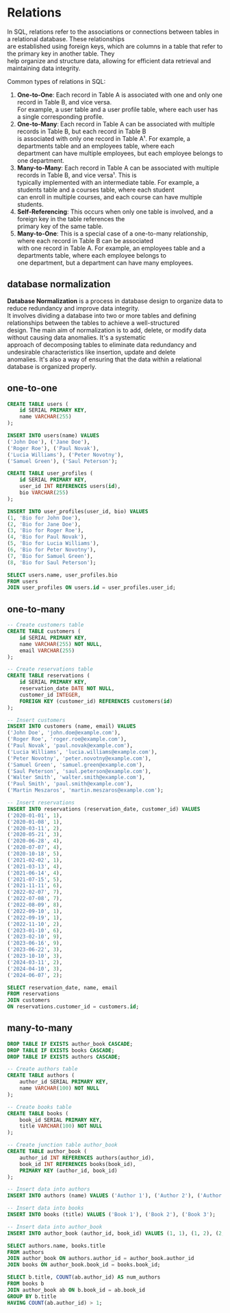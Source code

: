 # Relations

In SQL, relations refer to the associations or connections between tables in a relational database. These relationships  
are established using foreign keys, which are columns in a table that refer to the primary key in another table. They   
help organize and structure data, allowing for efficient data retrieval and maintaining data integrity.

Common types of relations in SQL:

1. **One-to-One**: Each record in Table A is associated with one and only one record in Table B, and vice versa.  
   For example, a user table and a user profile table, where each user has a single corresponding profile.  
3. **One-to-Many**: Each record in Table A can be associated with multiple records in Table B, but each record in Table B  
   is associated with only one record in Table A¹. For example, a departments table and an employees table, where each  
   department can have multiple employees, but each employee belongs to one department.  
5. **Many-to-Many**: Each record in Table A can be associated with multiple records in Table B, and vice versa¹. This is  
   typically implemented with an intermediate table. For example, a students table and a courses table, where each student  
   can enroll in multiple courses, and each course can have multiple students.  
8. **Self-Referencing**: This occurs when only one table is involved, and a foreign key in the table references the  
   primary key of the same table.
10. **Many-to-One**: This is a special case of a one-to-many relationship, where each record in Table B can be associated  
    with one record in Table A. For example, an employees table and a departments table, where each employee belongs to  
    one department, but a department can have many employees.

## database normalization

**Database Normalization** is a process in database design to organize data to reduce redundancy and improve data integrity.  
It involves dividing a database into two or more tables and defining relationships between the tables to achieve a well-structured   
design. The main aim of normalization is to add, delete, or modify data without causing data anomalies. It's a systematic  
approach of decomposing tables to eliminate data redundancy and undesirable characteristics like insertion, update and delete  
anomalies. It's also a way of ensuring that the data within a relational database is organized properly.  

## one-to-one

```SQL
CREATE TABLE users (
    id SERIAL PRIMARY KEY,
    name VARCHAR(255)
);

INSERT INTO users(name) VALUES 
('John Doe'), ('Jane Doe'), 
('Roger Roe'), ('Paul Novak'),
('Lucia Williams'), ('Peter Novotny'),
('Samuel Green'), ('Saul Peterson');

CREATE TABLE user_profiles (
    id SERIAL PRIMARY KEY,
    user_id INT REFERENCES users(id),
    bio VARCHAR(255)
);

INSERT INTO user_profiles(user_id, bio) VALUES 
(1, 'Bio for John Doe'), 
(2, 'Bio for Jane Doe'),
(3, 'Bio for Roger Roe'),
(4, 'Bio for Paul Novak'),
(5, 'Bio for Lucia Williams'),
(6, 'Bio for Peter Novotny'),
(7, 'Bio for Samuel Green'),
(8, 'Bio for Saul Peterson');
```

```SQL
SELECT users.name, user_profiles.bio
FROM users
JOIN user_profiles ON users.id = user_profiles.user_id;
```



## one-to-many

```SQL
-- Create customers table
CREATE TABLE customers (
    id SERIAL PRIMARY KEY,
    name VARCHAR(255) NOT NULL,
    email VARCHAR(255)
);

-- Create reservations table
CREATE TABLE reservations (
    id SERIAL PRIMARY KEY,
    reservation_date DATE NOT NULL,
    customer_id INTEGER,
    FOREIGN KEY (customer_id) REFERENCES customers(id)
);

-- Insert customers
INSERT INTO customers (name, email) VALUES 
('John Doe', 'john.doe@example.com'),
('Roger Roe', 'roger.roe@example.com'),
('Paul Novak', 'paul.novak@example.com'),
('Lucia Williams', 'lucia.williams@example.com'),
('Peter Novotny', 'peter.novotny@example.com'),
('Samuel Green', 'samuel.green@example.com'),
('Saul Peterson', 'saul.peterson@example.com'),
('Walter Smith', 'walter.smith@example.com'),
('Paul Smith', 'paul.smith@example.com'),
('Martin Meszaros', 'martin.meszaros@example.com');

-- Insert reservations
INSERT INTO reservations (reservation_date, customer_id) VALUES 
('2020-01-01', 1),
('2020-01-08', 1),
('2020-03-11', 2),
('2020-05-21', 3),
('2020-06-28', 4),
('2020-07-07', 4),
('2020-10-18', 5),
('2021-02-02', 1),
('2021-03-13', 4),
('2021-06-14', 4),
('2021-07-15', 5),
('2021-11-11', 6),
('2022-02-07', 7),
('2022-07-08', 7),
('2022-08-09', 8),
('2022-09-10', 1),
('2022-09-19', 1),
('2022-11-10', 2),
('2023-01-10', 6),
('2023-02-10', 9),
('2023-06-16', 9),
('2023-06-22', 3),
('2023-10-10', 3),
('2024-03-11', 2),
('2024-04-10', 3),
('2024-06-07', 2);
```

```SQL
SELECT reservation_date, name, email
FROM reservations 
JOIN customers 
ON reservations.customer_id = customers.id;
```


## many-to-many

```SQL
DROP TABLE IF EXISTS author_book CASCADE;
DROP TABLE IF EXISTS books CASCADE;
DROP TABLE IF EXISTS authors CASCADE;

-- Create authors table
CREATE TABLE authors (
    author_id SERIAL PRIMARY KEY,
    name VARCHAR(100) NOT NULL
);

-- Create books table
CREATE TABLE books (
    book_id SERIAL PRIMARY KEY,
    title VARCHAR(100) NOT NULL
);

-- Create junction table author_book
CREATE TABLE author_book (
    author_id INT REFERENCES authors(author_id),
    book_id INT REFERENCES books(book_id),
    PRIMARY KEY (author_id, book_id)
);

-- Insert data into authors
INSERT INTO authors (name) VALUES ('Author 1'), ('Author 2'), ('Author 3');

-- Insert data into books
INSERT INTO books (title) VALUES ('Book 1'), ('Book 2'), ('Book 3');

-- Insert data into author_book
INSERT INTO author_book (author_id, book_id) VALUES (1, 1), (1, 2), (2, 2), (2, 3), (3, 3);
```


```SQL
SELECT authors.name, books.title
FROM authors
JOIN author_book ON authors.author_id = author_book.author_id
JOIN books ON author_book.book_id = books.book_id;
```

```SQL
SELECT b.title, COUNT(ab.author_id) AS num_authors
FROM books b
JOIN author_book ab ON b.book_id = ab.book_id
GROUP BY b.title
HAVING COUNT(ab.author_id) > 1;
```

